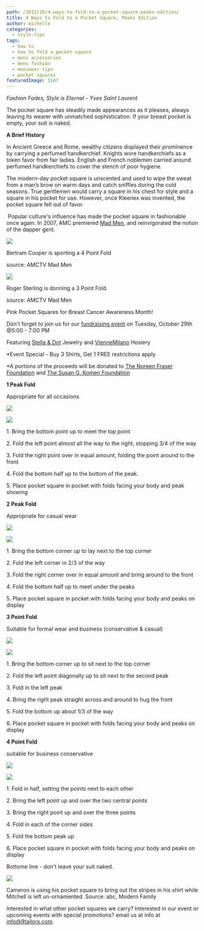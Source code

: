```yaml
---
path: /2013/10/4-ways-to-fold-to-a-pocket-square-peaks-edition/
title: 4 Ways to Fold to a Pocket Square, Peaks Edition
author: michelle
categories: 
  - style-tips
tags: 
  - how to
  - how to fold a pocket square
  - mens accessories
  - mens fashion
  - menswear tips
  - pocket squares
featuredImage: 1147
---
```

_Fashion Fades, Style is Eternal - Yves Saint Laurent_

The pocket square has steadily made appearances as it pleases, always leaving its wearer with unmatched sophistication. If your breast pocket is empty, your suit is naked.

**A Brief History**

In Ancient Greece and Rome, wealthy citizens displayed their prominence by carrying a perfumed handkerchief. Knights wore handkerchiefs as a token favor from fair ladies. English and French noblemen carried around perfumed handkerchiefs to cover the stench of poor hygiene.

The modern-day pocket square is unscented and used to wipe the sweat from a man’s brow on warm days and catch sniffles during the cold seasons. True gentlemen would carry a square in his chest for style and a square in his pocket for use. However, once Kleenex was invented, the pocket square fell out of favor.

 Popular culture's influence has made the pocket square in fashionable once again. In 2007, AMC premiered [Mad Men](http://www.amctv.com/shows/mad-men), and reinvigorated the notion of the dapper gent.

[![](http://images.amcnetworks.com/amctv.com/wp-content/uploads/2013/03/MMS6-Bert-590x375.jpg)](http://images.amcnetworks.com/amctv.com/wp-content/uploads/2013/03/MMS6-Bert-590x375.jpg)

Bertram Cooper is sporting a 4 Point Fold

source: AMCTV Mad Men

[![](http://www.deoveritas.com/blog/wp-content/uploads/2010/02/roger-sterling.jpg)](http://www.deoveritas.com/blog/wp-content/uploads/2010/02/roger-sterling.jpg)

Roger Sterling is donning a 3 Point Fold.

source: AMCTV Mad Men

Pink Pocket Squares for Breast Cancer Awareness Month! 

Don't forget to join us for our [fundraising event](http://9tailors.blogspot.com/2013/10/bubbles-baubles-for-boobies.html) on Tuesday, October 29th @5:00 - 7:00 PM

Featuring [Stella & Dot](http://www.stelladot.com/shop/en_us/featured-shops/breast-cancer-awareness-noreen-fraser-foundation) Jewelry and [VienneMilano](https://www.viennemilano.com/pages.php?pageid=28) Hosiery

\*Event Special - Buy 3 Shirts, Get 1 FREE restrictions apply

\*A portions of the proceeds will be donated to [The Noreen Fraser Foundation](http://www.noreenfraserfoundation.org/) and [The Susan G. Komen Foundation](http://ww5.komen.org/)

**1 Peak Fold**

Appropriate for all occasions

[![](http://3.bp.blogspot.com/-qBfhe6Y2gt4/UmaNQYxACdI/AAAAAAAAADU/3l8WNHB-prg/s320/1+peak.jpg)](http://3.bp.blogspot.com/-qBfhe6Y2gt4/UmaNQYxACdI/AAAAAAAAADU/3l8WNHB-prg/s1600/1+peak.jpg)

[![](http://2.bp.blogspot.com/-7rHWRV5aleQ/UmaLu0UpvxI/AAAAAAAAACk/qYKTEeFHoQI/s640/blog-1+peak.jpg)](http://2.bp.blogspot.com/-7rHWRV5aleQ/UmaLu0UpvxI/AAAAAAAAACk/qYKTEeFHoQI/s1600/blog-1+peak.jpg)

1\. Bring the bottom point up to meet the top point

2\. Fold the left point almost all the way to the right, stopping 3/4 of the way

3\. Fold the right point over in equal amount, folding the point around to the front

4\. Fold the bottom half up to the bottom of the peak.

5\. Place pocket square in pocket with folds facing your body and peak showing

**2 Peak Fold**

Appropriate for casual wear

[![](http://3.bp.blogspot.com/-CT594w_xeiI/UmaNVJhmbGI/AAAAAAAAADc/L0fRGe9KZuc/s1600/2+peak.jpg)](http://3.bp.blogspot.com/-CT594w_xeiI/UmaNVJhmbGI/AAAAAAAAADc/L0fRGe9KZuc/s1600/2+peak.jpg)

[![](http://1.bp.blogspot.com/-EeKU7-XNCwg/UmaL6gq6WVI/AAAAAAAAAC8/IYiFgz_TxAc/s640/blog-2+peak.jpg)](http://1.bp.blogspot.com/-EeKU7-XNCwg/UmaL6gq6WVI/AAAAAAAAAC8/IYiFgz_TxAc/s1600/blog-2+peak.jpg)

1\. Bring the bottom corner up to lay next to the top corner

2\. Fold the left corner in 2/3 of the way

3\. Fold the right corner over in equal amount and bring around to the front

4\. Fold the bottom half up to meet under the peaks

5\. Place pocket square in pocket with folds facing your body and peaks on display

**3 Point Fold**

Suitable for formal wear and business (conservative & casual)

[![](http://2.bp.blogspot.com/-d090Ho1dm8w/UmaNH37JxEI/AAAAAAAAADE/g9X_8-ZbjN8/s1600/3+peak.jpg)](http://2.bp.blogspot.com/-d090Ho1dm8w/UmaNH37JxEI/AAAAAAAAADE/g9X_8-ZbjN8/s1600/3+peak.jpg)

[![](http://4.bp.blogspot.com/-A7xzd4sFCaI/UmaNK1NiHpI/AAAAAAAAADM/FDp2AIDFoAE/s640/blog-3+peak.jpg)](http://4.bp.blogspot.com/-A7xzd4sFCaI/UmaNK1NiHpI/AAAAAAAAADM/FDp2AIDFoAE/s1600/blog-3+peak.jpg)

1\. Bring the bottom corner up to sit next to the top corner

2\. Fold the left point diagonally up to sit next to the second peak

3\. Fold in the left peak

4\. Bring the right peak straight across and around to hug the front

5\. Fold the bottom up about 1/3 of the way

6\. Place pocket square in pocket with folds facing your body and peaks on display

**4 Point Fold**

suitable for business conservative

[![](http://4.bp.blogspot.com/-WeitwtmlDi8/UmaNYrCk50I/AAAAAAAAADk/urdxbgMg9EA/s1600/4+peak.jpg)](http://4.bp.blogspot.com/-WeitwtmlDi8/UmaNYrCk50I/AAAAAAAAADk/urdxbgMg9EA/s1600/4+peak.jpg)

[![](http://3.bp.blogspot.com/-yYLZY8c67IA/UmaNaS-brcI/AAAAAAAAADs/JL7nPW-OjQk/s640/blog-4+peak.jpg)](http://3.bp.blogspot.com/-yYLZY8c67IA/UmaNaS-brcI/AAAAAAAAADs/JL7nPW-OjQk/s1600/blog-4+peak.jpg)

1\. Fold in half, setting the points next to each other

2\. Bring the left point up and over the two central points

3\. Bring the right point up and over the three points

4\. Fold in each of the corner sides

5\. Fold the bottom peak up

6\. Place pocket square in pocket with folds facing your body and peaks on display

Bottome line - don't leave your suit naked.

[![](http://cdn.beta.abc.com/service/image/index/id/19954273-c853-49cd-859b-4846627ae48a/dim/822x.jpg)](http://cdn.beta.abc.com/service/image/index/id/19954273-c853-49cd-859b-4846627ae48a/dim/822x.jpg)

Cameron is using his pocket square to bring out the stripes in his shirt while Mitchell is left un-ornamented. Source: abc, Modern Family

Interested in what other pocket squares we carry? Interested in our event or upcoming events with special promotions? email us at info at [info@9tailors.com](mailto:info@9tailors.com).